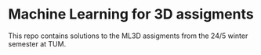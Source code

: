 # Machine Learning for 3D assigments

This repo contains solutions to the ML3D assigments from the 24/5 winter semester at TUM.

